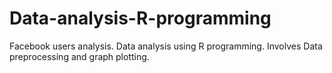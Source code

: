 # Data-analysis-R-programming
Facebook users analysis. Data analysis using R programming. Involves Data preprocessing and graph plotting.
